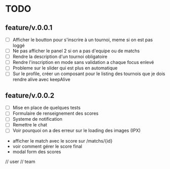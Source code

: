 # TODO

## feature/v.0.0.1
- [ ] Afficher le boutton pour s'inscrire à un tournoi, meme si on est pas loggé
- [ ] Ne pas afficher le panel 2 si on a pas d'equipe ou de matchs
- [ ] Rendre la description d'un tournoi obligatoire
- [ ] Rendre l'inscription en mode sans validation a chaque focus enlevé
- [ ] Probleme sur le slider qui est plus en automatique
- [ ] Sur le profile, créer un composant pour le listing des tournois que je dois rendre alive avec keepAlive
## feature/v.0.0.2
- [ ] Mise en place de quelques tests
- [ ] Formulaire de renseignement des scores
- [ ] Systeme de notification 
- [ ] Remettre le chat
- [ ] Voir pourquoi on a des erreur sur le loading des images (IPX)

- afficher le match avec le score sur /matchs/{id}
- voir comment gérer le score final
- modal form des scores


// user
// team